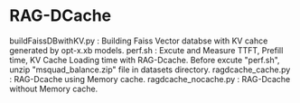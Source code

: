 # RAG-DCache


buildFaissDBwithKV.py : Building Faiss Vector databse with KV cahce generated by opt-x.xb models.
perf.sh : Excute and Measure TTFT, Prefill time, KV Cache Loading time with RAG-Dcache.
          Before excute "perf.sh", unzip "msquad_balance.zip" file in datasets directory.
ragdcache_cache.py : RAG-Dcache using Memory cache.
ragdcache_nocache.py :  RAG-Dcache without Memory cache.

